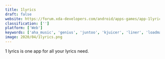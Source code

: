 ```yaml
---
title: 1lyrics
draft: false 
website: https://forum.xda-developers.com/android/apps-games/app-1lyrics-instant-lyrics-spotify-t3812332
classification: ['']
platform: ['Web']
keywords: ['aha_music', 'genius', 'juntoo', 'kjuicer', 'liner', 'loadmaster', 'lyricwikia', 'lyricalpro', 'lyrically', 'midomi', 'musicid', 'padlet_briefcase', 'rollingtune', 'songfacts', 'watzatsong', 'whatsong', 'whosampled', 'ccshowtime']
image: 2020/04/1lyrics.png
---
```

1 lyrics is one app for all your lyrics need.